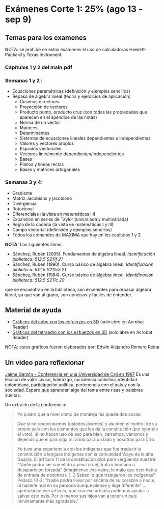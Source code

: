 # Exámenes Corte 1: 25% (ago 13 - sep  9) 

## Temas para los examenes
NOTA: se prohíbe en estos exámenes el uso de calculadoras Hewlett-Packard y Texas Instrument.

### Capítulos 1 y 2 del main.pdf

### Semanas 1 y 2 :
* Ecuaciones paramétricas (definición y ejemplos sencillos)
* Repaso de álgebra lineal (teoría y ejercicios de aplicación)
  * Cosenos directores
  * Proyección de vectores
  * Producto punto, producto cruz (con todas las propiedades que aparecen en el apéndice de las notas)
  * Norma de un vector
  * Matrices
  * Determinantes
  * Sistemas de ecuaciones lineales dependientes e independientes
  * Valores y vectores propios
  * Espacios vectoriales
  * Vectores linealmente dependientes/independientes
  * Bases
  * Planos y líneas rectas
  * Bases y matrices ortogonales

 ### Semanas 3 y 4:
* Gradiente
* Matriz Jacobiana y jacobiano
* Divergencia
* Rotacional
* Diferenciales (la vista en matemáticas III)
* Expansión en series de Taylor (univariada y multivariada)
* Regla de la cadena (la vista en matemáticas I y III)
* Campo vectorial (definición y ejemplos sencillos)
* Todos los comandos de MAXIMA que hay en los capítulos 1 y 2.



**NOTA:** Los siguientes libros:

* Sánchez, Rubén (2005). Fundamentos de álgebra lineal. *Identificación biblioteca: 512.5 S211f 21*
* Sánchez, Rubén (1990). Curso básico de álgebra lineal. *Identificación biblioteca: 512.5 S211c5 21*
* Sánchez, Rubén (1984). Curso básico de álgebra lineal. *Identificación biblioteca: 512.5 S211c 20*

que se encuentran en la biblioteca, son excelentes para repasar álgebra lineal, ya que van al grano, son concisos y fáciles de entender.



## Material de ayuda
* [Gráficos del cubo con los esfuerzos en 3D](archivos/Examen_1/paralelepipedo_infinitesimal.pdf) (solo abre en Acrobat Reader)
* [Gráficos del tetraedro con los esfuerzos en 3D](archivos/Examen_1/tetraedro_infinitesimal.pdf) (solo abre en Acrobat Reader)

NOTA: estos gráficos fueron elaborados por: Edwin Alejandro Romero Reina



## Un video para reflexionar
[Jaime Garzón - Conferencia en una Universidad de Cali en 1997](http://www.youtube.com/watch?v=RBjm0dTL7EE)
Es una lección de valor cívico, liderazgo, conciencia colectiva, identidad colombiana, participación política, pertenencia con el país y con la sociedad. Espero que aprendan algo del tema entre risas y palabras sueltas.

Un extracto de la conferencia:
> Yo quiero que a nivel como de moraleja les quede dos cosas:

> Que si no reaccionamos (ustedes jóvenes) y asumen el control de su propio país con los elementos que les da la constitución (por ejemplo el voto), si no hacen uso de eso para bien, cerremos, vámonos y dejemos que el país siga mirando para un lado y nosotros para otro.

> Yo tuve una experiencia con los indígenas que fue traducir la constitución a lenguas indígenas con la comunidad Wayu de la alta Guajira. El artículo 11 de la constitución dice para vergüenza nuestra: "Nadie podrá ser sometido a pena cruel, trato inhumano o desaparición forzada" (imagínense esa vaina, lo malo que esto habla de entrada de nosotros). [...] Saben lo que tradujeron los indígenas? Pedazo 10-2: "Nadie podrá llevar por encima de su corazón a nadie, ni hacerle mal en su persona aunque piense y diga diferente" ... apréndanse ese artículo, que con ese artículo podemos ayudar a salvar este país. Por lo menos sus hijos van a tener un país mínimamente más agradable."
